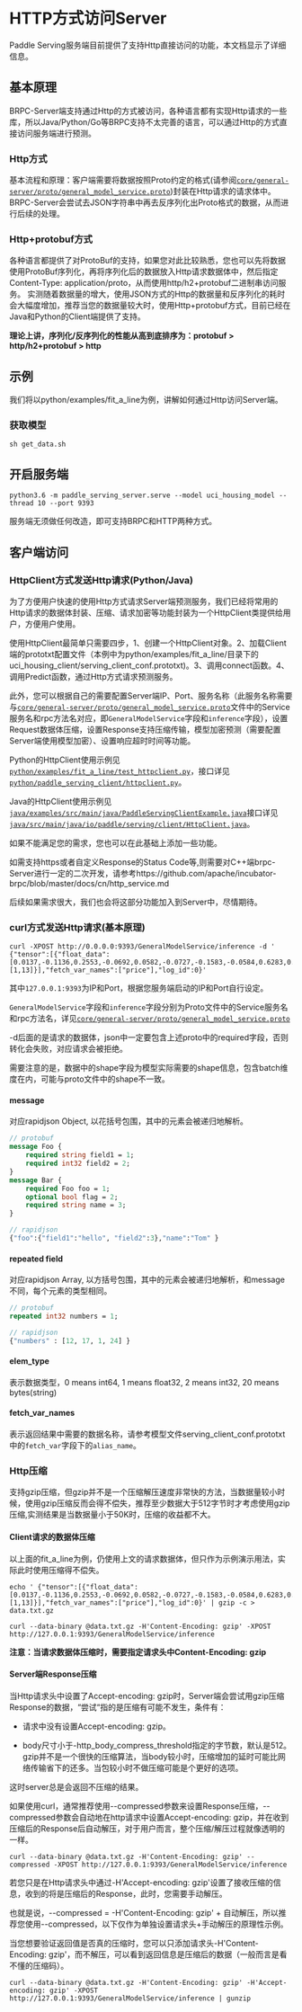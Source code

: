 # HTTP方式访问Server

Paddle Serving服务端目前提供了支持Http直接访问的功能，本文档显示了详细信息。

## 基本原理

BRPC-Server端支持通过Http的方式被访问，各种语言都有实现Http请求的一些库，所以Java/Python/Go等BRPC支持不太完善的语言，可以通过Http的方式直接访问服务端进行预测。

### Http方式
基本流程和原理：客户端需要将数据按照Proto约定的格式(请参阅[`core/general-server/proto/general_model_service.proto`](../core/general-server/proto/general_model_service.proto))封装在Http请求的请求体中。
BRPC-Server会尝试去JSON字符串中再去反序列化出Proto格式的数据，从而进行后续的处理。

### Http+protobuf方式
各种语言都提供了对ProtoBuf的支持，如果您对此比较熟悉，您也可以先将数据使用ProtoBuf序列化，再将序列化后的数据放入Http请求数据体中，然后指定Content-Type: application/proto，从而使用http/h2+protobuf二进制串访问服务。
实测随着数据量的增大，使用JSON方式的Http的数据量和反序列化的耗时会大幅度增加，推荐当您的数据量较大时，使用Http+protobuf方式，目前已经在Java和Python的Client端提供了支持。

**理论上讲，序列化/反序列化的性能从高到底排序为：protobuf > http/h2+protobuf > http**


## 示例

我们将以python/examples/fit_a_line为例，讲解如何通过Http访问Server端。

### 获取模型

```shell
sh get_data.sh
```

## 开启服务端

```shell
python3.6 -m paddle_serving_server.serve --model uci_housing_model --thread 10 --port 9393
```
服务端无须做任何改造，即可支持BRPC和HTTP两种方式。


## 客户端访问


### HttpClient方式发送Http请求(Python/Java)

为了方便用户快速的使用Http方式请求Server端预测服务，我们已经将常用的Http请求的数据体封装、压缩、请求加密等功能封装为一个HttpClient类提供给用户，方便用户使用。

使用HttpClient最简单只需要四步，1、创建一个HttpClient对象。2、加载Client端的prototxt配置文件（本例中为python/examples/fit_a_line/目录下的uci_housing_client/serving_client_conf.prototxt)。3、调用connect函数。4、调用Predict函数，通过Http方式请求预测服务。

此外，您可以根据自己的需要配置Server端IP、Port、服务名称（此服务名称需要与[`core/general-server/proto/general_model_service.proto`](../core/general-server/proto/general_model_service.proto)文件中的Service服务名和rpc方法名对应，即`GeneralModelService`字段和`inference`字段），设置Request数据体压缩，设置Response支持压缩传输，模型加密预测（需要配置Server端使用模型加密）、设置响应超时时间等功能。

Python的HttpClient使用示例见[`python/examples/fit_a_line/test_httpclient.py`](../python/examples/fit_a_line/test_httpclient.py)，接口详见[`python/paddle_serving_client/httpclient.py`](../python/paddle_serving_client/httpclient.py)。

Java的HttpClient使用示例见[`java/examples/src/main/java/PaddleServingClientExample.java`](../java/examples/src/main/java/PaddleServingClientExample.java)接口详见[`java/src/main/java/io/paddle/serving/client/HttpClient.java`](../java/src/main/java/io/paddle/serving/client/HttpClient.java)。

如果不能满足您的需求，您也可以在此基础上添加一些功能。

如需支持https或者自定义Response的Status Code等,则需要对C++端brpc-Server进行一定的二次开发，请参考https://github.com/apache/incubator-brpc/blob/master/docs/cn/http_service.md

后续如果需求很大，我们也会将这部分功能加入到Server中，尽情期待。


### curl方式发送Http请求(基本原理)

```shell
curl -XPOST http://0.0.0.0:9393/GeneralModelService/inference -d ' {"tensor":[{"float_data":[0.0137,-0.1136,0.2553,-0.0692,0.0582,-0.0727,-0.1583,-0.0584,0.6283,0.4919,0.1856,0.0795,-0.0332],"elem_type":1,"name":"x","alias_name":"x","shape":[1,13]}],"fetch_var_names":["price"],"log_id":0}'
```
其中`127.0.0.1:9393`为IP和Port，根据您服务端启动的IP和Port自行设定。

`GeneralModelService`字段和`inference`字段分别为Proto文件中的Service服务名和rpc方法名，详见[`core/general-server/proto/general_model_service.proto`](../core/general-server/proto/general_model_service.proto)

-d后面的是请求的数据体，json中一定要包含上述proto中的required字段，否则转化会失败，对应请求会被拒绝。

需要注意的是，数据中的shape字段为模型实际需要的shape信息，包含batch维度在内，可能与proto文件中的shape不一致。

#### message

对应rapidjson Object, 以花括号包围，其中的元素会被递归地解析。

```protobuf
// protobuf
message Foo {
    required string field1 = 1;
    required int32 field2 = 2;  
}
message Bar { 
    required Foo foo = 1; 
    optional bool flag = 2;
    required string name = 3;
}

// rapidjson
{"foo":{"field1":"hello", "field2":3},"name":"Tom" }
```

#### repeated field

对应rapidjson Array, 以方括号包围，其中的元素会被递归地解析，和message不同，每个元素的类型相同。

```protobuf
// protobuf
repeated int32 numbers = 1;

// rapidjson
{"numbers" : [12, 17, 1, 24] }
```
#### elem_type

表示数据类型，0 means int64, 1 means float32, 2 means int32, 20 means bytes(string)

#### fetch_var_names

表示返回结果中需要的数据名称，请参考模型文件serving_client_conf.prototxt中的`fetch_var`字段下的`alias_name`。

### Http压缩

支持gzip压缩，但gzip并不是一个压缩解压速度非常快的方法，当数据量较小时候，使用gzip压缩反而会得不偿失，推荐至少数据大于512字节时才考虑使用gzip压缩,实测结果是当数据量小于50K时，压缩的收益都不大。

#### Client请求的数据体压缩

以上面的fit_a_line为例，仍使用上文的请求数据体，但只作为示例演示用法，实际此时使用压缩得不偿失。

```shell
echo ' {"tensor":[{"float_data":[0.0137,-0.1136,0.2553,-0.0692,0.0582,-0.0727,-0.1583,-0.0584,0.6283,0.4919,0.1856,0.0795,-0.0332],"elem_type":1,"shape":[1,13]}],"fetch_var_names":["price"],"log_id":0}' | gzip -c > data.txt.gz
```

```shell
curl --data-binary @data.txt.gz -H'Content-Encoding: gzip' -XPOST http://127.0.0.1:9393/GeneralModelService/inference
```

**注意：当请求数据体压缩时，需要指定请求头中Content-Encoding: gzip**

#### Server端Response压缩

当Http请求头中设置了Accept-encoding: gzip时，Server端会尝试用gzip压缩Response的数据，“尝试“指的是压缩有可能不发生，条件有：

- 请求中没有设置Accept-encoding: gzip。

- body尺寸小于-http_body_compress_threshold指定的字节数，默认是512。gzip并不是一个很快的压缩算法，当body较小时，压缩增加的延时可能比网络传输省下的还多。当包较小时不做压缩可能是个更好的选项。

这时server总是会返回不压缩的结果。

如果使用curl，通常推荐使用--compressed参数来设置Response压缩，--compressed参数会自动地在http请求中设置Accept-encoding: gzip，并在收到压缩后的Response后自动解压，对于用户而言，整个压缩/解压过程就像透明的一样。
```shell
curl --data-binary @data.txt.gz -H'Content-Encoding: gzip' --compressed -XPOST http://127.0.0.1:9393/GeneralModelService/inference
```

若您只是在Http请求头中通过-H'Accept-encoding: gzip'设置了接收压缩的信息，收到的将是压缩后的Response，此时，您需要手动解压。

也就是说，--compressed = -H'Content-Encoding: gzip' + 自动解压，所以推荐您使用--compressed，以下仅作为单独设置请求头+手动解压的原理性示例。

当您想要验证返回值是否真的压缩时，您可以只添加请求头-H'Content-Encoding: gzip'，而不解压，可以看到返回信息是压缩后的数据（一般而言是看不懂的压缩码）。
```shell
curl --data-binary @data.txt.gz -H'Content-Encoding: gzip' -H'Accept-encoding: gzip' -XPOST http://127.0.0.1:9393/GeneralModelService/inference | gunzip
```
